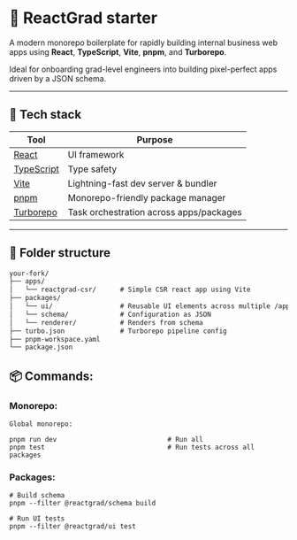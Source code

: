 # 🚀 ReactGrad starter

A modern monorepo boilerplate for rapidly building internal business web apps using **React**, **TypeScript**, **Vite**, **pnpm**, and **Turborepo**.

Ideal for onboarding grad-level engineers into building pixel-perfect apps driven by a JSON schema.

---

## 🧱 Tech stack

| Tool             | Purpose                                   |
|------------------|--------------------------------------------|
| [React](https://react.dev/) | UI framework |
| [TypeScript](https://www.typescriptlang.org/) | Type safety |
| [Vite](https://vitejs.dev/) | Lightning-fast dev server & bundler |
| [pnpm](https://pnpm.io/) | Monorepo-friendly package manager |
| [Turborepo](https://turbo.build/repo) | Task orchestration across apps/packages |

---

## 📁 Folder structure

```txt
your-fork/
├── apps/
│   └── reactgrad-csr/      # Simple CSR react app using Vite
├── packages/      
│   └── ui/                 # Reusable UI elements across multiple /apps/
│   └── schema/             # Configuration as JSON
│   └── renderer/           # Renders from schema
├── turbo.json              # Turborepo pipeline config
├── pnpm-workspace.yaml 
└── package.json      
```

## 📦 Commands:

### Monorepo:
```
Global monorepo:

pnpm run dev                            # Run all
pnpm test	                            # Run tests across all packages
```

### Packages:
```
# Build schema
pnpm --filter @reactgrad/schema build   

# Run UI tests
pnpm --filter @reactgrad/ui test
```